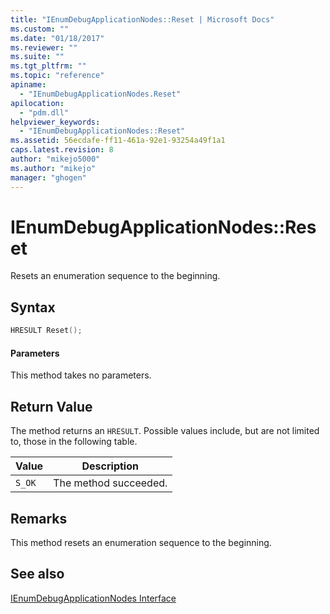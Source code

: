 ```yaml
---
title: "IEnumDebugApplicationNodes::Reset | Microsoft Docs"
ms.custom: ""
ms.date: "01/18/2017"
ms.reviewer: ""
ms.suite: ""
ms.tgt_pltfrm: ""
ms.topic: "reference"
apiname: 
  - "IEnumDebugApplicationNodes.Reset"
apilocation: 
  - "pdm.dll"
helpviewer_keywords: 
  - "IEnumDebugApplicationNodes::Reset"
ms.assetid: 56ecdafe-ff11-461a-92e1-93254a49f1a1
caps.latest.revision: 8
author: "mikejo5000"
ms.author: "mikejo"
manager: "ghogen"
---
```

# IEnumDebugApplicationNodes::Reset
Resets an enumeration sequence to the beginning.  
  
## Syntax  
  
```cpp
HRESULT Reset();  
```  
  
#### Parameters  
 This method takes no parameters.  
  
## Return Value  
 The method returns an `HRESULT`. Possible values include, but are not limited to, those in the following table.  
  
|Value|Description|  
|-----------|-----------------|  
|`S_OK`|The method succeeded.|  
  
## Remarks  
 This method resets an enumeration sequence to the beginning.  
  
## See also  
 [IEnumDebugApplicationNodes Interface](../../winscript/reference/ienumdebugapplicationnodes-interface.md)
